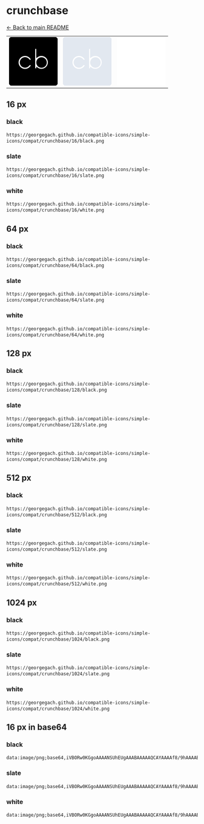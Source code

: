 # crunchbase

[← Back to main README](../../README.md)

<table><tr>
  <td><img src="./128/black.png" width="128" alt="crunchbase black icon" /></td>
  <td><img src="./128/slate.png" width="128" alt="crunchbase slate icon" /></td>
  <td><img src="./128/white.png" width="128" alt="crunchbase white icon" /></td>
</tr></table>

## 16 px

### black
```
https://georgegach.github.io/compatible-icons/simple-icons/compat/crunchbase/16/black.png
```

### slate
```
https://georgegach.github.io/compatible-icons/simple-icons/compat/crunchbase/16/slate.png
```

### white
```
https://georgegach.github.io/compatible-icons/simple-icons/compat/crunchbase/16/white.png
```

## 64 px

### black
```
https://georgegach.github.io/compatible-icons/simple-icons/compat/crunchbase/64/black.png
```

### slate
```
https://georgegach.github.io/compatible-icons/simple-icons/compat/crunchbase/64/slate.png
```

### white
```
https://georgegach.github.io/compatible-icons/simple-icons/compat/crunchbase/64/white.png
```

## 128 px

### black
```
https://georgegach.github.io/compatible-icons/simple-icons/compat/crunchbase/128/black.png
```

### slate
```
https://georgegach.github.io/compatible-icons/simple-icons/compat/crunchbase/128/slate.png
```

### white
```
https://georgegach.github.io/compatible-icons/simple-icons/compat/crunchbase/128/white.png
```

## 512 px

### black
```
https://georgegach.github.io/compatible-icons/simple-icons/compat/crunchbase/512/black.png
```

### slate
```
https://georgegach.github.io/compatible-icons/simple-icons/compat/crunchbase/512/slate.png
```

### white
```
https://georgegach.github.io/compatible-icons/simple-icons/compat/crunchbase/512/white.png
```

## 1024 px

### black
```
https://georgegach.github.io/compatible-icons/simple-icons/compat/crunchbase/1024/black.png
```

### slate
```
https://georgegach.github.io/compatible-icons/simple-icons/compat/crunchbase/1024/slate.png
```

### white
```
https://georgegach.github.io/compatible-icons/simple-icons/compat/crunchbase/1024/white.png
```

## 16 px in base64

### black
```
data:image/png;base64,iVBORw0KGgoAAAANSUhEUgAAABAAAAAQCAYAAAAf8/9hAAAABmJLR0QA/wD/AP+gvaeTAAAA1klEQVQ4jbXSv0oDQRDH8c8GFSFg7PwDgVRWYp9n8N3yEr6Bna1iZWswIUVsTGGKKCaYHBht5uA4FHIXHFiY/e38vszsLgyxwnfFtcIwRbKnXmQpaLWjsUHNFG/bAAaYVwGssSxp+1j4Zdyd0v4F1wHo4iL0O4xxgEucFE35syzRwwSfeMQ7bnAb2gRX+Mp9xQ4W0eoxEs5CT2gXznYD1iyPcIgj9CN/iDES7qP2A6e5OacXL2aGEV5xjk5oazwFuI3WX4DKsck/+H9AtoU/a+C5JiTD+AcGmEGGf2HnPAAAAABJRU5ErkJggg==
```

### slate
```
data:image/png;base64,iVBORw0KGgoAAAANSUhEUgAAABAAAAAQCAYAAAAf8/9hAAAABmJLR0QA/wD/AP+gvaeTAAABEElEQVQ4jbWSMUsCABCFv3eZCUIYBFkQODUKjY6N0R+IfmJje1M0NUdFhCJEQUNCiSZ5r0HCzCIVuvHuvY97x6n90LlB1IAi89WApBVIi5gBiha1AC9iBkCiGDPonhCd34Z/A+xr4HUeQGL6XxsyJUTX4O/iwoRQ3Ds5QeoLGuC6AeMzMpqhXDUcgDZ/AOjNcGzlodCanXcW71L0cK5b7BueIU6Fjz63HwPsboiSiaqxCO3IAiykbeGSiGp6uIzUA5UnABaVhA3Jl0BFxIVxA0kiz40Kab+IpS1weSqCRivt2bo12YLhLqgKXrGVtq9CVCzXQePg7cfO1GXnqVke6d8BGixqthkE6ZbN3JCRmeYHab52IBPVNpYAAAAASUVORK5CYII=
```

### white
```
data:image/png;base64,iVBORw0KGgoAAAANSUhEUgAAABAAAAAQCAYAAAAf8/9hAAAABmJLR0QA/wD/AP+gvaeTAAAA20lEQVQ4jbXSvUpDQRDF8d8GFUFQA4IfELCyEnsfQXyB4CNa2ltJKmtREUkaGy2uoEFzEcciGwlXhdwbnGr37Jw/M8tJEXGLXSypVyUGKSJGDczfkBQR0dAMWjP0POF5HsANXusAPvFe0ZYxxI91Fyr3B5xlwCEOsn6BPlZxjO3fACOcoos27vGBN2zgCAXOcTKZfhowzKNuIWEv6wmdqbfFDF2pAtaxiat8vsxrJPRy7wt2Jmao5qDAHR6xb5zQwvhjrzO4g7W/ALVrlhz8P6Ccw1+2MGgIKdH/AosCPOIF6ceQAAAAAElFTkSuQmCC
```

